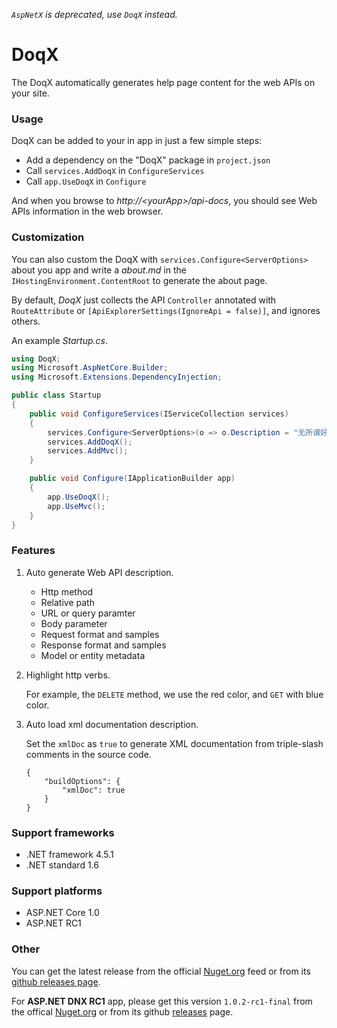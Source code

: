 *`AspNetX` is deprecated, use `DoqX` instead.*

# DoqX

The DoqX automatically generates help page content for the web APIs on your site.

### Usage

DoqX can be added to your in app in just a few simple steps:

- Add a dependency on the "DoqX" package in `project.json`
- Call `services.AddDoqX` in `ConfigureServices`
- Call `app.UseDoqX` in `Configure`

And when you browse to *http://&lt;yourApp&gt;/api-docs*, you should see Web APIs information in the web browser. 

### Customization

You can also custom the DoqX with `services.Configure<ServerOptions>` about you app and write a *about.md* in the `IHostingEnvironment.ContentRoot` to generate the about page.

By default, *DoqX* just collects the API `Controller` annotated with `RouteAttribute` or `[ApiExplorerSettings(IgnoreApi = false)]`, and ignores others.

An example *Startup.cs*.

```cs
using DoqX;
using Microsoft.AspNetCore.Builder;
using Microsoft.Extensions.DependencyInjection;

public class Startup
{
    public void ConfigureServices(IServiceCollection services)
    {
        services.Configure<ServerOptions>(o => o.Description = "无所谓好或不好，人生一场虚空大梦，韶华白首，不过转瞬。惟有天道恒在，往复循环，不曾更改…… —— 慕容紫英.仙剑奇侠传 4》");
        services.AddDoqX();
        services.AddMvc();
    }

    public void Configure(IApplicationBuilder app)
    {
        app.UseDoqX();
        app.UseMvc();
    }
}
```

### Features

1. Auto generate Web API description.

    - Http method
    - Relative path
    - URL or query paramter
    - Body parameter
    - Request format and samples
    - Response format and samples
    - Model or entity metadata

2. Highlight http verbs.

    For example, the `DELETE` method, we use the red color, and `GET` with blue color.

3. Auto load xml documentation description.

    Set the `xmlDoc` as `true` to generate XML documentation from triple-slash comments in the source code.

    ```
    {
        "buildOptions": {
            "xmlDoc": true
        }
    }
    ```

### Support frameworks

- .NET framework 4.5.1
- .NET standard 1.6

### Support platforms

- ASP.NET Core 1.0
- ASP.NET RC1

### Other

You can get the latest release from the official [Nuget.org](https://www.nuget.org/packages/DoqX/) feed or from its [github releases page](https://github.com/qqbuby/DoqX/releases).

For **ASP.NET DNX RC1** app, please get this version `1.0.2-rc1-final` from the offical [Nuget.org](https://www.nuget.org/packages/AspNetX.Server/1.0.2-rc1-final) or from its github [releases](https://github.com/qqbuby/DoqX/releases/tag/v1.0.2-rc1-final) page.
